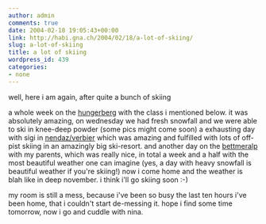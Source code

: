 ```yaml
---
author: admin
comments: true
date: 2004-02-18 19:05:43+00:00
link: http://habi.gna.ch/2004/02/18/a-lot-of-skiing/
slug: a-lot-of-skiing
title: a lot of skiing
wordpress_id: 439
categories:
- none
---
```


well, here i am again, after quite a bunch of skiing

a whole week on the [hungerberg](http://www.hungerberg.ch/) with the class i mentioned below. it was absolutely amazing, on wednesday we had fresh snowfall and we were able to ski in knee-deep powder (some pics might come soon)
a exhausting day with sigi in [nendaz/verbier](http://www.televerbier.ch/index.cfm?dsp_pagebody=../map/page&dsp_pagetop=skiboard&dsp_image=skiboard&dsp_fla=domaine&lng=en) which was amazing and fulfilled with lots of off-pist skiing in an amazingly big ski-resort.
and another day on the [bettmeralp](http://www.bettmeralp.ch/e/) with my parents, which was really nice, in total a week and a half with the most beautiful weather one can imagine (yes, a day with heavy snowfall is beautiful weather if you're skiing!)
now i come home and the weather is blah like in deep november. i think i'll go skiing soon :-)

my room is still a mess, because i've been so busy the last ten hours i've been home, that i couldn't start de-messing it. hope i find some time tomorrow, now i go and cuddle with nina.
